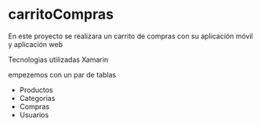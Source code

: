 # carritoCompras
En este proyecto se realizara un carrito de compras con su aplicación móvil y aplicación web

Tecnologias utilizadas
Xamarin

empezemos con un par de tablas
* Productos
* Categorias
* Compras
* Usuarios

